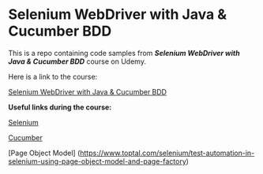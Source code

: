 # Selenium WebDriver with Java & Cucumber BDD

This is a repo containing code samples from **_Selenium WebDriver with Java & Cucumber BDD_** course on Udemy.

Here is a link to the course:

[Selenium WebDriver with Java & Cucumber BDD](https://www.udemy.com/automate-tests-using-selenium-webdriver-with-java-cucumber/)

**Useful links during the course:**

[Selenium](https://www.seleniumhq.org/)

[Cucumber](https://cucumber.io/)

[Page Object Model] (https://www.toptal.com/selenium/test-automation-in-selenium-using-page-object-model-and-page-factory)
